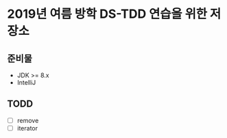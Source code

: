 # 2019년 여름 방학 DS-TDD 연습을 위한 저장소

## 준비물

* JDK >= 8.x
* IntelliJ

## TODD
-[ ] remove
-[ ] iterator
